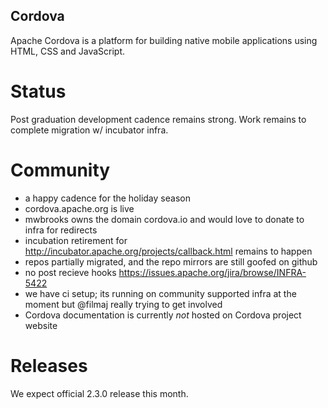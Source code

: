 Cordova
-------

Apache Cordova is a platform for building native mobile applications using HTML, CSS and JavaScript. 

Status
======

Post graduation development cadence remains strong. Work remains to complete migration w/ incubator infra. 

Community
=========

- a happy cadence for the holiday season
- cordova.apache.org is live
- mwbrooks owns the domain cordova.io and would love to donate to infra for redirects 
- incubation retirement for http://incubator.apache.org/projects/callback.html remains to happen
- repos partially migrated, and the repo mirrors are still goofed on github
- no post recieve hooks https://issues.apache.org/jira/browse/INFRA-5422
- we have ci setup; its running on community supported infra at the moment but @filmaj really trying to get involved
- Cordova documentation is currently *not* hosted on Cordova project website

Releases
========

We expect official 2.3.0 release this month. 

